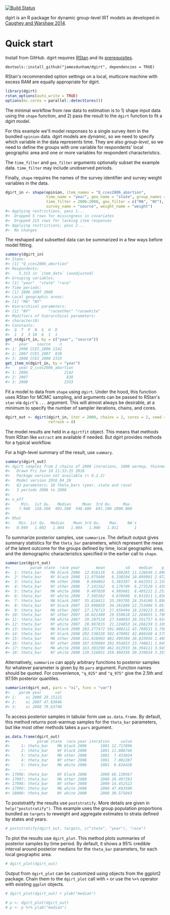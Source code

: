 [![Build Status](https://travis-ci.org/jamesdunham/dgirt.svg?branch=master)](https://travis-ci.org/jamesdunham/dgirt)

dgirt is an R package for dynamic group-level IRT models as developed in [Caughey and Warshaw 2014](http://pan.oxfordjournals.org/content/early/2015/02/04/pan.mpu021.full.pdf+html).

Quick start
===========

Install from GitHub. dgirt requires [RStan](http://mc-stan.org/interfaces/rstan.html) and its [prerequisites](https://github.com/stan-dev/rstan/wiki/RStan-Getting-Started#prerequisites).

    devtools::install_github("jamesdunham/dgirt", dependencies = TRUE)

RStan's recommended option settings on a local, multicore machine with excess RAM are equally appropriate for dgirt.

``` r
library(dgirt)
rstan_options(auto_write = TRUE)
options(mc.cores = parallel::detectCores())
```

The minimal workflow from raw data to estimation is to 1) shape input data using the `shape` function, and 2) pass the result to the `dgirt` function to fit a dgirt model.

For this example we'll model responses to a single survey item in the bundled `opinion` data. dgirt models are *dynamic*, so we need to specify which variable in the data represents time. They are also *group-level*, so we need to define the groups with one variable for respondents' local geographic area and one or more variables for respondent characteristics.

The `time_filter` and `geo_filter` arguments optionally subset the example data. `time_filter` may include unobserved periods.

Finally, `shape` requires the names of the survey identifier and survey weight variables in the data.

``` r
dgirt_in <- shape(opinion, item_names = "Q_cces2006_abortion",
                  time_name = "year", geo_name = "state", group_names = "race",
                  time_filter = 2006:2008, geo_filter = c("MA", "NY"),
                  survey_name = "source", weight_name = "weight")
#> Applying restrictions, pass 1...
#>  Dropped 5 rows for missingness in covariates
#>  Dropped 215 rows for lacking item responses
#> Applying restrictions, pass 2...
#>  No changes
```

The reshaped and subsetted data can be summarized in a few ways before model fitting.

``` r
summary(dgirt_in)
#> Items:
#> [1] "Q_cces2006_abortion"
#> Respondents:
#>    5,313 in `item_data` (unadjusted)
#> Grouping variables:
#> [1] "year"  "state" "race" 
#> Time periods:
#> [1] 2006 2007 2008
#> Local geographic areas:
#> [1] "MA" "NY"
#> Hierarchical parameters:
#> [1] "NY"        "raceother" "racewhite"
#> Modifiers of hierarchical parameters:
#> character(0)
#> Constants:
#>  Q  T  P  N  G  H  D 
#>  1  3  3 18  6  1  1
get_n(dgirt_in, by = c("year", "source"))
#>    year    source    n
#> 1: 2006 CCES_2006 2142
#> 2: 2007 CCES_2007  838
#> 3: 2008 CCES_2008 2333
get_item_n(dgirt_in, by = "year")
#>    year Q_cces2006_abortion
#> 1: 2006                2142
#> 2: 2007                 838
#> 3: 2008                2333
```

Fit a model to data from `shape` using `dgirt`. Under the hood, this function uses RStan for MCMC sampling, and arguments can be passed to RStan's `stan` via `dgirt`'s `...` argument. This will almost always be desirable, at a minimum to specify the number of sampler iterations, chains, and cores.

``` r
dgirt_out <- dgirt(dgirt_in, iter = 2000, chains = 2, cores = 2, seed = 42,
                   refresh = 0)
```

The model results are held in a `dgirtfit` object. This means that methods from RStan like `extract` are available if needed. But dgirt provides methods for a typical workflow.

For a high-level summary of the result, use `summary`.

``` r
summary(dgirt_out)
#> dgirt samples from 2 chains of 2000 iterations, 1000 warmup, thinned every 1 
#>   Drawn Fri Jun 10 11:33:25 2016 
#>   Package version not available (< 0.2.2) 
#>   Model version 2016_04_20 
#>   62 parameters; 18 theta_bars (year, state and race)
#>   3 periods 2006 to 2008 
#> 
#> n_eff
#>     Min.  1st Qu.   Median     Mean  3rd Qu.     Max. 
#>    7.968  158.500  492.500  548.400  691.100 2000.000 
#> 
#> Rhat
#>    Min. 1st Qu.  Median    Mean 3rd Qu.    Max.    NA's 
#>   0.999   1.002   1.004   1.004   1.006   1.011       1
```

To summarize posterior samples, use `summarize`. The default output gives summary statistics for the `theta_bar` parameters, which represent the mean of the latent outcome for the groups defined by time, local geographic area, and the demographic characteristics specified in the earlier call to `shape`.

``` r
summarize(dgirt_out)
#>         param state  race year       mean         sd    median    q_025      q_975
#>  1: theta_bar    MA black 2006  12.016116   6.180265 11.126649 2.890208   26.31390
#>  2: theta_bar    NY black 2006  11.975606   6.338594 10.899991 2.972557   27.31934
#>  3: theta_bar    MA other 2006   9.694063   5.383397  8.662351 2.159478   22.72634
#>  4: theta_bar    NY other 2006   7.141562   4.176749  6.273520 1.439215   16.74738
#>  5: theta_bar    MA white 2006   9.407850   4.995681  8.495221 2.253769   21.16692
#>  6: theta_bar    NY white 2006   7.585582   4.078906  6.831911 1.830558   16.85937
#>  7: theta_bar    MA black 2007  35.816811  35.393705 24.354100 5.898169  119.43292
#>  8: theta_bar    NY black 2007  33.990859  34.261889 22.753406 5.057470  127.61262
#>  9: theta_bar    MA other 2007  27.176713  27.959494 18.329223 3.483455   98.47461
#> 10: theta_bar    NY other 2007  18.621480  19.550618 12.284055 1.790950   71.61944
#> 11: theta_bar    MA white 2007  29.207524  27.540693 20.591757 4.934922  104.23598
#> 12: theta_bar    NY white 2007  20.987815  21.224853 14.266239 3.105101   77.14955
#> 13: theta_bar    MA black 2008 203.277472 592.000212 43.760531 3.798287 1536.14980
#> 14: theta_bar    NY black 2008 202.530328 582.478001 42.888168 4.575970 1634.73428
#> 15: theta_bar    MA other 2008 151.816903 482.499304 28.833956 1.405715 1232.46593
#> 16: theta_bar    NY other 2008 107.939084 292.954853 23.748811 1.845565  987.12463
#> 17: theta_bar    MA white 2008 163.383290 462.012933 36.394111 3.945969 1397.93728
#> 18: theta_bar    NY white 2008 129.516051 359.494356 30.339634 3.355217 1048.16265
```

Alternatively, `summarize` can apply arbitrary functions to posterior samples for whatever parameter is given by its `pars` argument. Function names should be quoted. For convenience, `"q_025"` and `"q_975"` give the 2.5th and 97.5th posterior quantiles.

``` r
summarize(dgirt_out, pars = "xi", funs = "var")
#>    param year      var
#> 1:    xi 2006 28.15121
#> 2:    xi 2007 47.83046
#> 3:    xi 2008 79.63748
```

To access posterior samples in tabular form use `as.data.frame`. By default, this method returns post-warmup samples for the `theta_bar` parameters, but like most other methods takes a `pars` argument.

``` r
as.data.frame(dgirt_out)
#>            param state  race year iteration     value
#>     1: theta_bar    MA black 2006      1001 12.713996
#>     2: theta_bar    NY black 2006      1001 11.806746
#>     3: theta_bar    MA other 2006      1001  7.433034
#>     4: theta_bar    NY other 2006      1001  7.002287
#>     5: theta_bar    MA white 2006      1001  8.816428
#>    ---                                               
#> 17996: theta_bar    NY black 2008      2000 66.130567
#> 17997: theta_bar    MA other 2008      2000 26.497293
#> 17998: theta_bar    NY other 2008      2000 14.452522
#> 17999: theta_bar    MA white 2008      2000 47.693500
#> 18000: theta_bar    NY white 2008      2000 30.575843
```

To poststratify the results use `poststratify`. More details are given in `help("poststratify")`. This example uses the group population proportions bundled as `targets` to reweight and aggregate estimates to strata defined by states and years.

``` r
# poststratify(dgirt_out, targets, c("state", "year"), "race")
```

To plot the results use `dgirt_plot`. This method plots summaries of posterior samples by time period. By default, it shows a 95% credible interval around posterior medians for the `theta_bar` parameters, for each local geographic area.

``` r
# dgirt_plot(dgirt_out)
```

Output from `dgirt_plot` can be customized using objects from the ggplot2 package. Chain them to the `dgirt_plot` call with `+` or use the `%+%` operator with existing `ggplot` objects.

``` r
# dgirt_plot(dgirt_out) + ylab("median")

# p <- dgirt_plot(dgirt_out)
# p <- p %+% ylab("median")
```
